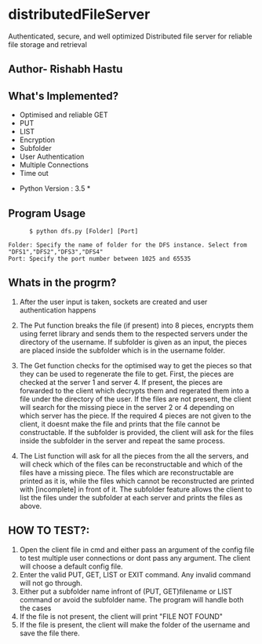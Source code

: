 # distributedFileServer
 Authenticated, secure, and well optimized Distributed file server for reliable file storage and retrieval 
## Author- Rishabh Hastu

## What's Implemented?
- Optimised and reliable GET
- PUT
- LIST
- Encryption
- Subfolder
- User Authentication
- Multiple Connections
- Time out

* Python Version : 3.5 *
## Program Usage
```
      $ python dfs.py [Folder] [Port]

Folder: Specify the name of folder for the DFS instance. Select from "DFS1","DFS2","DFS3","DFS4"
Port: Specify the port number between 1025 and 65535
```
## Whats in the progrm?
1. After the user input is taken, sockets are created and user authentication happens

2. The Put function breaks the file (if present) into 8 pieces, encrypts them using ferret library and sends them to the respected servers under the directory of the username. If subfolder is given as an input, the pieces are placed inside the subfolder which is in the username folder.

3. The Get function checks for the optimised way to get the pieces so that they can be used to regenerate the file to get. First, the pieces are checked at the server 1 and server 4. If present, the pieces are forwarded to the client which decrypts them and regerated them into a file under the directory of the user. If  the files are not present, the client will search for the missing piece in the server 2 or 4 depending on which server has the piece. If the required 4 pieces are not given to the client, it doesnt make the file and prints that the file cannot be constructable. If the subfolder is provided, the client will ask for the files inside the subfolder in the server and repeat the same process.

4. The List function will ask for all the pieces from the all the servers, and will check which of the files can be reconstructable and which of the files have a missing piece. The files which are reconstructable are printed as it is, while the files which cannot be reconstructed are printed with [incomplete] in front of it. The subfolder feature allows the client to list the files under the subfolder at each server and prints the files as above.

## HOW TO TEST?:
1. Open the client file in cmd and either pass an argument of the config file to test multiple user connections or dont pass any argument. The client will choose a default config file.
2. Enter the valid PUT, GET, LIST or EXIT command. Any invalid command will not go through.
3. Either put a subfolder name infront of (PUT, GET)filename or LIST command or avoid the subfolder name. The program will handle both the cases
4. If the file is not present, the client will print "FILE NOT FOUND"
5. If the file is present, the client will make the folder of the username and save the file there.
